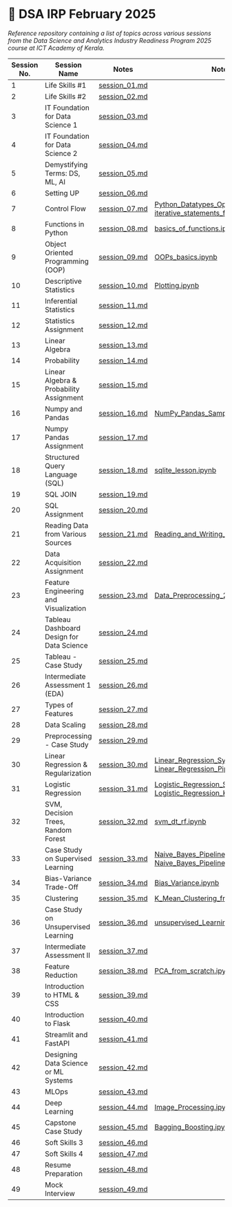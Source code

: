 # 📘 DSA IRP February 2025

_Reference repository containing a list of topics across various sessions from the Data Science and Analytics Industry Readiness Program 2025 course at ICT Academy of Kerala._

| Session No. | Session Name                                                               | Notes                                    | Notebook                                                                 |
|-------------|----------------------------------------------------|------------------------------------------|--------------------------------------------------------------------------|
| 1           | Life Skills #1                                     | [session_01.md](notes/session_01.md)     |                                                                          |
| 2           | Life Skills #2                                     | [session_02.md](notes/session_02.md)     |                                                                          |
| 3           | IT Foundation for Data Science 1                   | [session_03.md](notes/session_03.md)     |                                                                          |
| 4           | IT Foundation for Data Science 2                   | [session_04.md](notes/session_04.md)     |                                                                          |
| 5           | Demystifying Terms: DS, ML, AI                     | [session_05.md](notes/session_05.md)     |                                                                          |
| 6           | Setting UP                                         | [session_06.md](notes/session_06.md)     |                                                                          |
| 7           | Control Flow                                       | [session_07.md](notes/session_07.md)     | [Python_Datatypes_Operators.ipynb](notebooks/Python_Datatypes_Operators.ipynb), [iterative_statements_functions.ipynb](notebooks/iterative_statements_functions.ipynb) |
| 8           | Functions in Python                                | [session_08.md](notes/session_08.md)     | [basics_of_functions.ipynb](notebooks/basics_of_functions.ipynb)         |
| 9           | Object Oriented Programming (OOP)                  | [session_09.md](notes/session_09.md)     | [OOPs_basics.ipynb](notebooks/OOPs_basics.ipynb)                         |
| 10          | Descriptive Statistics                             | [session_10.md](notes/session_10.md)     | [Plotting.ipynb](notebooks/Plotting.ipynb)                               |
| 11          | Inferential Statistics                             | [session_11.md](notes/session_11.md)     |                                                                          |
| 12          | Statistics Assignment                              | [session_12.md](notes/session_12.md)     |                                                                          |
| 13          | Linear Algebra                                     | [session_13.md](notes/session_13.md)     |                                                                          |
| 14          | Probability                                        | [session_14.md](notes/session_14.md)     |                                                                          |
| 15          | Linear Algebra & Probability Assignment            | [session_15.md](notes/session_15.md)     |                                                                          |
| 16          | Numpy and Pandas                                   | [session_16.md](notes/session_16.md)     | [NumPy_Pandas_Sample.ipynb](notebooks/NumPy_Pandas_Sample.ipynb)         |
| 17          | Numpy Pandas Assignment                            | [session_17.md](notes/session_17.md)     |                                                                          |
| 18          | Structured Query Language (SQL)                    | [session_18.md](notes/session_18.md)     | [sqlite_lesson.ipynb](notebooks/sqlite_lesson.ipynb)                     |
| 19          | SQL JOIN                                           | [session_19.md](notes/session_19.md)     |                                                                          |
| 20          | SQL Assignment                                     | [session_20.md](notes/session_20.md)     |                                                                          |
| 21          | Reading Data from Various Sources                  | [session_21.md](notes/session_21.md)     | [Reading_and_Writing_Data.ipynb](notebooks/Reading_and_Writing_Data.ipynb) |
| 22          | Data Acquisition Assignment                        | [session_22.md](notes/session_22.md)     |                                                                          |
| 23          | Feature Engineering and Visualization              | [session_23.md](notes/session_23.md)     | [Data_Preprocessing_2.ipynb](notebooks/Data_Preprocessing_2.ipynb)       |
| 24          | Tableau Dashboard Design for Data Science          | [session_24.md](notes/session_24.md)     |                                                                          |
| 25          | Tableau - Case Study                               | [session_25.md](notes/session_25.md)     |                                                                          |
| 26          | Intermediate Assessment 1 (EDA)                    | [session_26.md](notes/session_26.md)     |                                                                          |
| 27          | Types of Features                                  | [session_27.md](notes/session_27.md)     |                                                                          |
| 28          | Data Scaling                                       | [session_28.md](notes/session_28.md)     |                                                                          |
| 29          | Preprocessing - Case Study                         | [session_29.md](notes/session_29.md)     |                                                                          |
| 30          | Linear Regression & Regularization                 | [session_30.md](notes/session_30.md)     | [Linear_Regression_Synthetic_Data.ipynb](notebooks/Linear_Regression_Synthetic_Data.ipynb), [Linear_Regression_Pipeline_Wine_Data.ipynb](notebooks/Linear_Regression_Pipeline_Wine_Data.ipynb)  |
| 31          | Logistic Regression                                | [session_31.md](notes/session_31.md)     | [Logistic_Regression_Simple_Data.ipynb](notebooks/Logistic_Regression_Simple_Data.ipynb), [Logistic_Regression_KNN.ipynb](notebooks/Logistic_Regression_KNN.ipynb) |
| 32          | SVM, Decision Trees, Random Forest                 | [session_32.md](notes/session_32.md)     | [svm_dt_rf.ipynb](notebooks/svm_dt_rf.ipynb)                            |
| 33          | Case Study on Supervised Learning                  | [session_33.md](notes/session_33.md)     | [Naive_Bayes_Pipeline.ipynb](notebooks/Naive_Bayes_Pipeline.ipynb), [Naive_Bayes_Pipeline_Non_Tech.ipynb](notebooks/Naive_Bayes_Pipeline_Non_Tech.ipynb) |
| 34          | Bias-Variance Trade-Off                            | [session_34.md](notes/session_34.md)     | [Bias_Variance.ipynb](notebooks/Bias_Variance.ipynb)                    |
| 35          | Clustering                                         | [session_35.md](notes/session_35.md)     | [K_Mean_Clustering_from_scratch.ipynb](notebooks/K_Mean_Clustering_from_scratch.ipynb) |
| 36          | Case Study on Unsupervised Learning                | [session_36.md](notes/session_36.md)     | [unsupervised_Learning_K_means.ipy](notebooks/unsupervised_Learning_K_means.ipynb) |
| 37          | Intermediate Assessment II                         | [session_37.md](notes/session_37.md)     |                                                                          |
| 38          | Feature Reduction                                  | [session_38.md](notes/session_38.md)     | [PCA_from_scratch.ipynb](notebooks/PCA_from_scratch.ipynb)                |
| 39          | Introduction to HTML & CSS                         | [session_39.md](notes/session_39.md)     |                                                                          |
| 40          | Introduction to Flask                              | [session_40.md](notes/session_40.md)     |                                                                          |
| 41          | Streamlit and FastAPI                              | [session_41.md](notes/session_41.md)     |                                                                          |
| 42          | Designing Data Science or ML Systems               | [session_42.md](notes/session_42.md)     |                                                                          |
| 43          | MLOps                                              | [session_43.md](notes/session_43.md)     |                                                                          |
| 44          | Deep Learning                                      | [session_44.md](notes/session_44.md)     | [Image_Processing.ipynb](notebooks/Image_Processing.ipynb)              |
| 45          | Capstone Case Study                                | [session_45.md](notes/session_45.md)     | [Bagging_Boosting.ipynb](notebooks/Bagging_Boosting.ipynb)              |
| 46          | Soft Skills 3                                      | [session_46.md](notes/session_46.md)     |                                                                          |
| 47          | Soft Skills 4                                      | [session_47.md](notes/session_47.md)     |                                                                          |
| 48          | Resume Preparation                                 | [session_48.md](notes/session_48.md)     |                                                                          |
| 49          | Mock Interview                                     | [session_49.md](notes/session_49.md)     |                                                                          |
